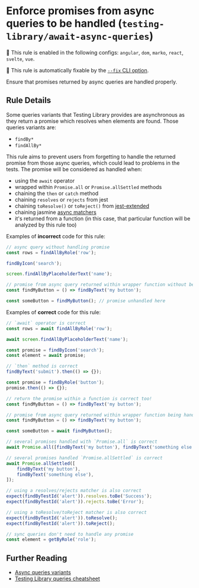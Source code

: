 # Enforce promises from async queries to be handled (`testing-library/await-async-queries`)

💼 This rule is enabled in the following configs: `angular`, `dom`, `marko`, `react`, `svelte`, `vue`.

🔧 This rule is automatically fixable by the [`--fix` CLI option](https://eslint.org/docs/latest/user-guide/command-line-interface#--fix).

<!-- end auto-generated rule header -->

Ensure that promises returned by async queries are handled properly.

## Rule Details

Some queries variants that Testing Library provides are
asynchronous as they return a promise which resolves when elements are
found. Those queries variants are:

- `findBy*`
- `findAllBy*`

This rule aims to prevent users from forgetting to handle the returned
promise from those async queries, which could lead to
problems in the tests. The promise will be considered as handled when:

- using the `await` operator
- wrapped within `Promise.all` or `Promise.allSettled` methods
- chaining the `then` or `catch` method
- chaining `resolves` or `rejects` from jest
- chaining `toResolve()` or `toReject()` from [jest-extended](https://github.com/jest-community/jest-extended#promise)
- chaining jasmine [async matchers](https://jasmine.github.io/api/edge/async-matchers.html)
- it's returned from a function (in this case, that particular function will be analyzed by this rule too)

Examples of **incorrect** code for this rule:

```js
// async query without handling promise
const rows = findAllByRole('row');

findByIcon('search');

screen.findAllByPlaceholderText('name');
```

```js
// promise from async query returned within wrapper function without being handled
const findMyButton = () => findByText('my button');

const someButton = findMyButton(); // promise unhandled here
```

Examples of **correct** code for this rule:

```js
// `await` operator is correct
const rows = await findAllByRole('row');

await screen.findAllByPlaceholderText('name');

const promise = findByIcon('search');
const element = await promise;
```

```js
// `then` method is correct
findByText('submit').then(() => {});

const promise = findByRole('button');
promise.then(() => {});
```

```js
// return the promise within a function is correct too!
const findMyButton = () => findByText('my button');
```

```js
// promise from async query returned within wrapper function being handled
const findMyButton = () => findByText('my button');

const someButton = await findMyButton();
```

```js
// several promises handled with `Promise.all` is correct
await Promise.all([findByText('my button'), findByText('something else')]);
```

```js
// several promises handled `Promise.allSettled` is correct
await Promise.allSettled([
	findByText('my button'),
	findByText('something else'),
]);
```

```js
// using a resolves/rejects matcher is also correct
expect(findByTestId('alert')).resolves.toBe('Success');
expect(findByTestId('alert')).rejects.toBe('Error');
```

```js
// using a toResolve/toReject matcher is also correct
expect(findByTestId('alert')).toResolve();
expect(findByTestId('alert')).toReject();
```

```js
// sync queries don't need to handle any promise
const element = getByRole('role');
```

## Further Reading

- [Async queries variants](https://testing-library.com/docs/dom-testing-library/api-queries#findby)
- [Testing Library queries cheatsheet](https://testing-library.com/docs/dom-testing-library/cheatsheet#queries)
